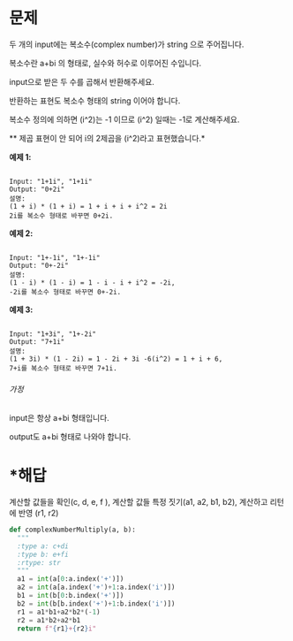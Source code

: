 #  문제

두 개의 input에는 복소수(complex number)가 string 으로 주어집니다.

복소수란 a+bi 의 형태로, 실수와 허수로 이루어진 수입니다.



input으로 받은 두 수를 곱해서 반환해주세요.

반환하는 표현도 복소수 형태의 string 이어야 합니다.



복소수 정의에 의하면 (i^2)는 -1 이므로 (i^2) 일때는 -1로 계산해주세요.



** 제곱 표현이 안 되어 i의 2제곱을 (i^2)라고 표현했습니다.*



**예제 1:**

```

Input: "1+1i", "1+1i"
Output: "0+2i"
설명: 
(1 + i) * (1 + i) = 1 + i + i + i^2 = 2i 
2i를 복소수 형태로 바꾸면 0+2i.

```

**예제 2:**

```

Input: "1+-1i", "1+-1i"
Output: "0+-2i"
설명: 
(1 - i) * (1 - i) = 1 - i - i + i^2 = -2i, 
-2i를 복소수 형태로 바꾸면 0+-2i.

```

**예제 3:**

```

Input: "1+3i", "1+-2i"
Output: "7+1i"
설명: 
(1 + 3i) * (1 - 2i) = 1 - 2i + 3i -6(i^2) = 1 + i + 6, 
7+i를 복소수 형태로 바꾸면 7+1i.

```

###### 가정

input은 항상 a+bi 형태입니다.

output도 a+bi 형태로 나와야 합니다.

# *해답

계산할 값들을 확인(c, d, e, f ), 계산할 값들 특정 짓기(a1, a2, b1, b2), 계산하고 리턴에 반영 (r1, r2)

```python
def complexNumberMultiply(a, b):
  """
  :type a: c+di
  :type b: e+fi
  :rtype: str
  """
  a1 = int(a[0:a.index('+')]) 
  a2 = int(a[a.index('+')+1:a.index('i')])
  b1 = int(b[0:b.index('+')]) 
  b2 = int(b[b.index('+')+1:b.index('i')])
  r1 = a1*b1+a2*b2*(-1)
  r2 = a1*b2+a2*b1
  return f"{r1}+{r2}i"
```

